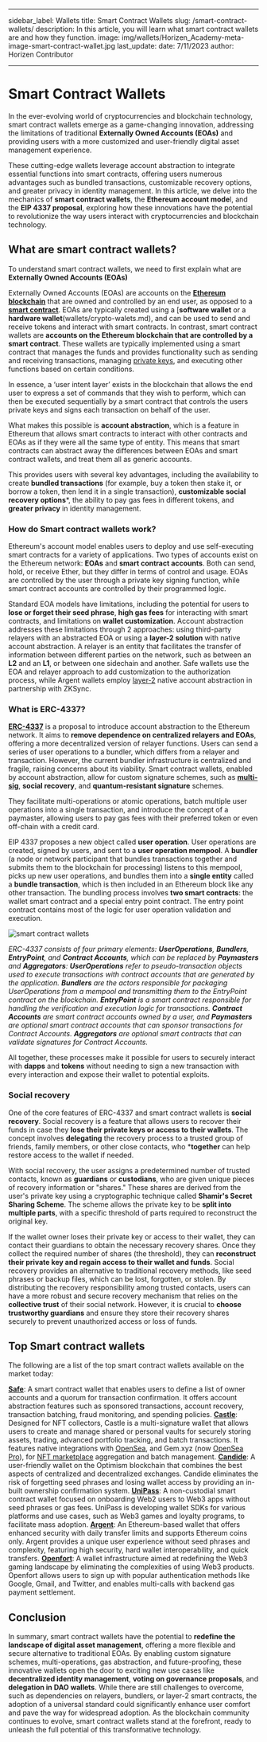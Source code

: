 ﻿---

sidebar_label: Wallets
title: Smart Contract Wallets
slug: /smart-contract-wallets/
description: In this article, you will learn what smart contract wallets are and how they function.
image: img/wallets/Horizen_Academy-meta-image-smart-contract-wallet.jpg
last_update:
  date: 7/11/2023
  author: Horizen Contributor

---

# Smart Contract Wallets

In the ever-evolving world of cryptocurrencies and blockchain technology, smart contract wallets emerge as a game-changing innovation, addressing the limitations of traditional **Externally Owned Accounts (EOAs)** and providing users with a more customized and user-friendly digital asset management experience.

These cutting-edge wallets leverage account abstraction to integrate essential functions into smart contracts, offering users numerous advantages such as bundled transactions, customizable recovery options, and greater privacy in identity management. In this article, we delve into the mechanics of **smart contract wallets**, the **Ethereum account mode**l, and the **EIP 4337 proposal**, exploring how these innovations have the potential to revolutionize the way users interact with cryptocurrencies and blockchain technology.

## What are smart contract wallets?

To understand smart contract wallets, we need to first explain what are **Externally Owned Accounts (EOAs)**

Externally Owned Accounts (EOAs) are accounts on the [**Ethereum blockchain**](cryptocurrency/ethereum-glossary.md) that are owned and controlled by an end user, as opposed to a [**smart contract**](defi/smart-contracts.md). EOAs are typically created using a [**software wallet** or a **hardware wallet**(wallets/crypto-walets.md), and can be used to send and receive tokens and interact with smart contracts.
In contrast, smart contract wallets are **accounts on the Ethereum blockchain that are controlled by a smart contract**. These wallets are typically implemented using a smart contract that manages the funds and provides functionality such as sending and receiving transactions, managing [private keys](cryptography/public-key-cryptography-pkc.md), and executing other functions based on certain conditions.

In essence, a ‘user intent layer’ exists in the blockchain that allows the end user to express a set of commands that they wish to perform, which can then be executed sequentially by a smart contract that controls the users private keys and signs each transaction on behalf of the user. 

What makes this possible is **account abstraction**, which is a feature in Ethereum that allows smart contracts to interact with other contracts and EOAs as if they were all the same type of entity. This means that smart contracts can abstract away the differences between EOAs and smart contract wallets, and treat them all as generic accounts. 

This provides users with several key advantages, including the availability to create **bundled transactions** (for example, buy a token then stake it, or borrow a token, then lend it in a single transaction), **customizable social recovery options***, the ability to pay gas fees in different tokens, and **greater privacy** in identity management. 

### How do Smart contract wallets work?

Ethereum's account model enables users to deploy and use self-executing smart contracts for a variety of applications. Two types of accounts exist on the Ethereum network: **EOAs** and **smart contract accounts**. Both can send, hold, or receive Ether, but they differ in terms of control and usage. EOAs are controlled by the user through a private key signing function, while smart contract accounts are controlled by their programmed logic.

Standard EOA models have limitations, including the potential for users to **lose or forget their  seed phrase**, **high gas fees** for interacting with smart contracts, and limitations on **wallet customization**. Account abstraction addresses these limitations through 2 approaches: using third-party relayers with an abstracted EOA or using a **layer-2 solution** with native account abstraction. A relayer is an entity that facilitates the transfer of information between different parties on the network, such as between an **L2** and an **L1**, or between one sidechain and another. 
Safe wallets use the EOA and relayer approach to add customization to the authorization process, while Argent wallets employ [layer-2](scalability/layer-2.md) native account abstraction in partnership with ZKSync.

### What is ERC-4337? 


[**ERC-4337**](https://eips.ethereum.org/EIPS/eip-4337) is a proposal to introduce account abstraction to the Ethereum network. It aims to **remove dependence on centralized relayers and EOAs**, offering a more decentralized version of relayer functions. Users can send a series of user operations to a bundler, which differs from a relayer and transaction. However, the current bundler infrastructure is centralized and fragile, raising concerns about its viability.
Smart contract wallets, enabled by account abstraction, allow for custom signature schemes, such as [**multi-sig**](wallets/multisig.md), **social recovery**, and **quantum-resistant signature** schemes. 

They facilitate multi-operations or atomic operations, batch multiple user operations into a single transaction, and introduce the concept of a paymaster, allowing users to pay gas fees with their preferred token or even off-chain with a credit card.

EIP 4337 proposes a new object called **user operation**. User operations are created, signed by users, and sent to a **user operation mempool**. A **bundler** (a node or network participant that bundles transactions together and submits them to the blockchain for processing) listens to this mempool, picks up new user operations, and bundles them into a **single entity** called a **bundle transaction**, which is then included in an Ethereum block like any other transaction.
The bundling process involves **two smart contracts**: the wallet smart contract and a special entry point contract. The entry point contract contains most of the logic for user operation validation and execution.

![smart contract wallets](/img/smart-contract-wallets/ZBF_graphics_May_ERC_4337.jpg)

_ERC-4337 consists of four primary elements: **UserOperations**, **Bundlers**, **EntryPoint**, and **Contract Accounts**, which can be replaced by **Paymasters** and **Aggregators**:
**UserOperations** refer to pseudo-transaction objects used to execute transactions with contract accounts that are generated by the application. 
**Bundlers** are the actors responsible for packaging UserOperations from a mempool and transmitting them to the EntryPoint contract on the blockchain. 
**EntryPoint** is a smart contract responsible for handling the verification and execution logic for transactions. 
**Contract Accounts** are smart contract accounts owned by a user, and **Paymasters** are optional smart contract accounts that can sponsor transactions for Contract Accounts.
**Aggregators** are optional smart contracts that can validate signatures for Contract Accounts._


All together, these processes make it possible for users to securely interact with **dapps** and **tokens** without needing to sign a new transaction with every interaction and expose their wallet to potential exploits. 

### Social recovery

One of the core features of ERC-4337 and smart contract wallets is **social recovery**. 
Social recovery is a feature that allows users to recover their funds in case they **lose their private keys or access to their wallets**. The concept involves **delegating** the recovery process to a trusted group of friends, family members, or other close contacts, who ***together** can help restore access to the wallet if needed.

With social recovery, the user assigns a predetermined number of trusted contacts, known as **guardians** or **custodians**, who are given unique pieces of recovery information or "shares." These shares are derived from the user's private key using a cryptographic technique called **Shamir's Secret Sharing Scheme**. The scheme allows the private key to be **split into multiple parts**, with a specific threshold of parts required to reconstruct the original key.

If the wallet owner loses their private key or access to their wallet, they can contact their guardians to obtain the necessary recovery shares. Once they collect the required number of shares (the threshold), they can **reconstruct their private key and regain access to their wallet and funds**.
Social recovery provides an alternative to traditional recovery methods, like seed phrases or backup files, which can be lost, forgotten, or stolen. By distributing the recovery responsibility among trusted contacts, users can have a more robust and secure recovery mechanism that relies on the **collective trust** of their social network. However, it is crucial to **choose trustworthy guardians** and ensure they store their recovery shares securely to prevent unauthorized access or loss of funds.


## Top Smart contract wallets 

The following are a list of the top smart contract wallets available on the market today: 


[**Safe**](https://safe.global/): A smart contract wallet that enables users to define a list of owner accounts and a quorum for transaction confirmation. It offers account abstraction features such as sponsored transactions, account recovery, transaction batching, fraud monitoring, and spending policies.
[**Castle**](https://castle.link/): Designed for NFT collectors, Castle is a multi-signature wallet that allows users to create and manage shared or personal vaults for securely storing assets, trading, advanced portfolio tracking, and batch transactions. It features native integrations with [OpenSea](https://opensea.io/), and Gem.xyz (now [OpenSea Pro](https://pro.opensea.io/)), for [NFT marketplace](defi/nft-marketplaces.md) aggregation and batch management.
[**Candide**](https://www.candidewallet.com/): A user-friendly wallet on the Optimism blockchain that combines the best aspects of centralized and decentralized exchanges. Candide eliminates the risk of forgetting seed phrases and losing wallet access by providing an in-built ownership confirmation system.
[**UniPass**](https://unipass.id/): A non-custodial smart contract wallet focused on onboarding Web2 users to Web3 apps without seed phrases or gas fees. UniPass is developing wallet SDKs for various platforms and use cases, such as Web3 games and loyalty programs, to facilitate mass adoption.
[**Argent**](https://www.argent.xyz/): An Ethereum-based wallet that offers enhanced security with daily transfer limits and supports Ethereum coins only. Argent provides a unique user experience without seed phrases and complexity, featuring high security, hard wallet interoperability, and quick transfers.
[**Openfort**](https://www.openfort.xyz/): A wallet infrastructure aimed at redefining the Web3 gaming landscape by eliminating the complexities of using Web3 products. Openfort allows users to sign up with popular authentication methods like Google, Gmail, and Twitter, and enables multi-calls with backend gas payment settlement.


## Conclusion

In summary, smart contract wallets have the potential to **redefine the landscape of digital asset management**, offering a more flexible and secure alternative to traditional EOAs. By enabling custom signature schemes, multi-operations, gas abstraction, and future-proofing, these innovative wallets open the door to exciting new use cases like **decentralized identity management**, **voting on governance proposals**, and **delegation in DAO wallets**. While there are still challenges to overcome, such as dependencies on relayers, bundlers, or layer-2 smart contracts, the adoption of a universal standard could significantly enhance user comfort and pave the way for widespread adoption. As the blockchain community continues to evolve, smart contract wallets stand at the forefront, ready to unleash the full potential of this transformative technology.

